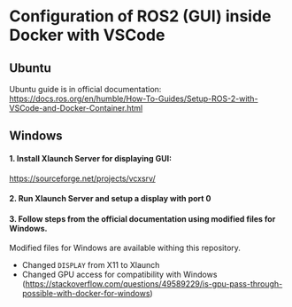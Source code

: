 # Configuration of ROS2 (GUI) inside Docker with VSCode

## Ubuntu 

Ubuntu guide is in official documentation:
https://docs.ros.org/en/humble/How-To-Guides/Setup-ROS-2-with-VSCode-and-Docker-Container.html

## Windows

#### 1. Install Xlaunch Server for displaying GUI:

https://sourceforge.net/projects/vcxsrv/

#### 2. Run Xlaunch Server and setup a display with port 0

#### 3. Follow steps from the official documentation using modified files for Windows.

Modified files for Windows are available withing this repository.
- Changed `DISPLAY` from X11 to Xlaunch
- Changed GPU access for compatibility with Windows (https://stackoverflow.com/questions/49589229/is-gpu-pass-through-possible-with-docker-for-windows)
